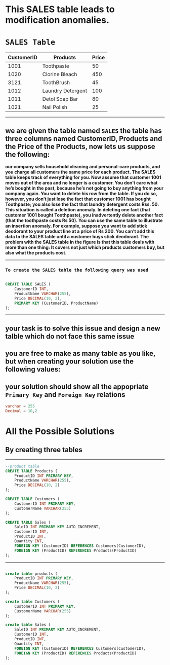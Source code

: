 # This SALES table leads to modification anomalies.

#  **`SALES Table`**

| CustomerID | Products | Price |
|----------|----------|----------|
| 1001 | Toothpaste | 50 |
| 1020 | Clorine Bleach | 450 |
| 3121 | ToothBrush | 45 |
| 1012 | Laundry Detergent | 100 |
| 1011 | Detol Soap Bar | 80 |
| 1021 | Nail Polish | 25 |


---

## **we are given the table named `SALES` the table has three columns named CustomerID, Products and the Price of the Products, now lets us suppose the following:**

**our company sells household cleaning and
personal-care products, and you charge all customers the same price for
each product. The SALES table keeps track of everything for you. Now
assume that customer 1001 moves out of the area and no longer is a
customer. You don’t care what he’s bought in the past, because he’s not
going to buy anything from your company again. You want to delete his
row from the table. If you do so, however, you don’t just lose the fact
that customer 1001 has bought  Toothpaste; you also lose the fact
that laundry detergent costs Rss. 50. This situation is called a deletion
anomaly. In deleting one fact (that customer 1001 bought Toothpaste), you inadvertently delete another fact (that the toothpaste
costs Rs 50).
You can use the same table to illustrate an insertion anomaly. For
example, suppose you want to add stick deodorant to your product line
at a price of Rs 200. You can’t add this data to the SALES table until a
customer buys stick deodorant.
The problem with the SALES table in the figure is that this table deals
with more than one thing: It covers not just which products customers
buy, but also what the products cost.**

---

### **`To create the SALES table the following query was used`**
```sql

CREATE TABLE SALES (
    CustomerID INT,
    ProductName VARCHAR(255),
    Price DECIMAL(10, 2),
    PRIMARY KEY (CustomerID, ProductName)
);

```

---
## **your task is to solve this issue and design a new talble which do not face this same issue**
## **you are free to make as many table as you like, but when creating your solution use the following values:**
## **your solution should show all the appopriate `Primary Key` and `Foreign Key` relations**
```sql 
varchar = 255
Decimal = 10,2
```


# **All the Possible Solutions**

## **By creating three tables**
---
``` SQL
--product table
CREATE TABLE Products (
    ProductID INT PRIMARY KEY,
    ProductName VARCHAR(255),
    Price DECIMAL(10, 2)
);

CREATE TABLE Customers (
    CustomerID INT PRIMARY KEY,
    CustomerName VARCHAR(255)
);

CREATE TABLE Sales (
    SaleID INT PRIMARY KEY AUTO_INCREMENT,
    CustomerID INT,
    ProductID INT,
    Quantity INT,
    FOREIGN KEY (CustomerID) REFERENCES Customers(CustomerID),
    FOREIGN KEY (ProductID) REFERENCES Products(ProductID)
);

```

---

``` SQL

create table products (
    ProductID INT PRIMARY KEY,
    ProductName VARCHAR(255),
    Price DECIMAL(10, 2)
);

create table Customers (
    CustomerID INT PRIMARY KEY,
    CustomerName VARCHAR(255)
);

create table Sales (
    SaleID INT PRIMARY KEY AUTO_INCREMENT,
    CustomerID INT,
    ProductID INT,
    Quantity INT,
    FOREIGN KEY (CustomerID) REFERENCES Customers(CustomerID),
    FOREIGN KEY (ProductID) REFERENCES Products(ProductID)
);
